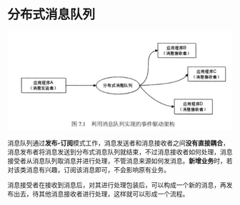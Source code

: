 # 分布式消息队列

![](/assets/import.png)

消息队列通过**发布-订阅**模式工作，消息发送者和消息接收者之间**没有直接耦合**，消息发布者将消息发送到分布式消息队列就结束，不过消息接收者如何处理，消息接受者从消息队列取消息并进行处理，不管消息来源如何发消息。**新增业务**时，若对该类消息有兴趣，订阅该消息即可，不会影响原有业务。

消息接受者在接收到消息后，对其进行处理包装后，可以构成一个新的消息，再发布出去，待其他消息接收者进行处理，这样就可以形成一个流程。

